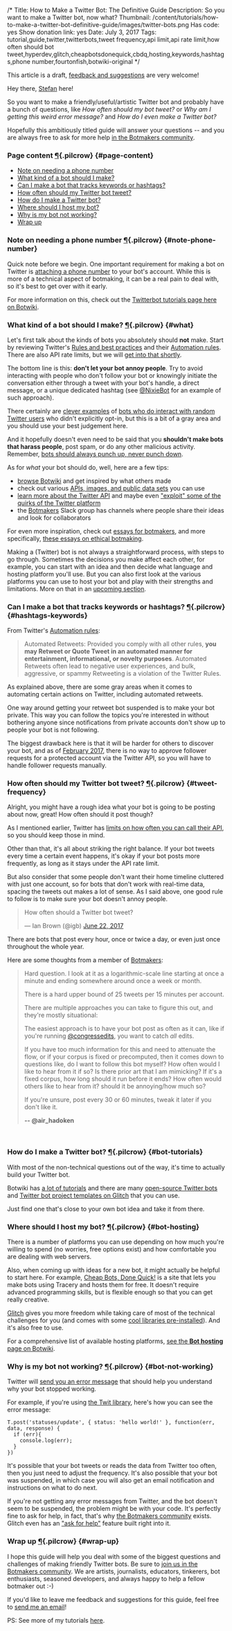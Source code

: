 /*
Title: How to Make a Twitter Bot: The Definitive Guide
Description: So you want to make a Twitter bot, now what?
Thumbnail: /content/tutorials/how-to-make-a-twitter-bot-definitive-guide/images/twitter-bots.png
Has code: yes
Show donation link: yes
Date: July 3, 2017
Tags: tutorial,guide,twitter,twitterbots,tweet frequency,api limit,api rate limit,how often should bot tweet,hyperdev,glitch,cheapbotsdonequick,cbdq,hosting,keywords,hashtags,phone number,fourtonfish,botwiki-original
*/

<div class="note">
  <p>
    This article is a draft, <a href="mailto:stefan@botwiki.org">feedback and suggestions</a> are very welcome!
  </p>
</div>


Hey there, [Stefan](/about/team/#stefan) here!

So you want to make a friendly/useful/artistic Twitter bot and probably have a bunch of questions, like *How often should my bot tweet?* or *Why am I getting this weird error message?* and *How do I even make a Twitter bot?*

Hopefully this ambitiously titled guide will answer your questions -- and you are always free to ask for more help [in the Botmakers community](https://botmakers.org/). 

### Page content [¶](#page-content){.pilcrow} {#page-content}

- [Note on needing a phone number](#note-phone-number)
- [What kind of a bot should I make?](#what)
- [Can I make a bot that tracks keywords or hashtags?](#hashtags-keywords)
- [How often should my Twitter bot tweet?](#tweet-frequency)
- [How do I make a Twitter bot?](#bot-tutorials)
- [Where should I host my bot?](#bot-hosting)
- [Why is my bot not working?](#bot-not-working)
- [Wrap up](#wrap-up)


### Note on needing a phone number [¶](#note-phone-number){.pilcrow} {#note-phone-number}

Quick note before we begin. One important requirement for making a bot on Twitter is [attaching a phone number](https://support.twitter.com/articles/110250-adding-your-mobile-number-to-your-account-via-web) to your bot's account. While this is more of a technical aspect of botmaking, it can be a real pain to deal with, so it's best to get over with it early.

For more information on this, check out the [Twitterbot tutorials page here on Botwiki](/tutorials/twitterbots/#note-phone-number).


### What kind of a bot should I make? [¶](#what){.pilcrow} {#what}

Let's first talk about the kinds of bots you absolutely should **not** make. Start by reviewing Twitter's [Rules and best practices](https://support.twitter.com/articles/69214) and their [Automation rules](https://support.twitter.com/articles/76915). There are also API rate limits, but we will [get into that shortly](#tweet-frequency).

The bottom line is this: **don't let your bot annoy people**. Try to avoid interacting with people who don't follow your bot or knowingly initiate the conversation either through a tweet with your bot's handle, a direct message, or a unique dedicated hashtag (see [@NixieBot](/bots/twitterbots/NixieBot/) for an example of such approach).

There certainly are [clever examples](https://botwiki.org/bots/twitterbots/wdywam/) of [bots who do interact with random Twitter users](http://www.shardcore.org/shardpress/2014/10/27/algobola/) who didn't explicitly opt-in, but this is a bit of a gray area and you should use your best judgement here.

And it hopefully doesn't even need to be said that you **shouldn't make bots that harass people**, post spam, or do any other malicious activity. Remember, [bots should always punch up, never punch down](/articles/bots-should-punch-up/).

As for *what* your bot should do, well, here are a few tips:

- [browse Botwiki](/bots/twitterbots/#browse-twitter-bots-by-category) and get inspired by what others made
- check out various [APIs, images, and public data sets](/resources/) you can use
- [learn more about the Twitter API](/tutorials/twitterbots/#twitter-api) and maybe even ["exploit" some of the quirks of the Twitter platform](/bots/twitterbots/pngbot/)
- the [Botmakers](https://botmakers.org/) Slack group has channels where people share their ideas and look for collaborators

For even more inspiration, check out [essays for botmakers](/articles/essays/), and more specifically, [these essays on ethical botmaking](/articles/bot-ethics/).

Making a (Twitter) bot is not always a straightforward process, with steps to go through. Sometimes the decisions you make affect each other, for example, you can start with an idea and then decide what language and hosting platform you'll use. But you can also first look at the various platforms you can use to host your bot and play with their strengths and limitations. More on that in an [upcoming section](#bot-hosting).

### Can I make a bot that tracks keywords or hashtags? [¶](#hashtags-keywords){.pilcrow} {#hashtags-keywords}

From Twitter's [Automation rules](https://support.twitter.com/articles/76915):

> Automated Retweets: Provided you comply with all other rules, **you may Retweet or Quote Tweet in an automated manner for entertainment, informational, or novelty purposes**. Automated Retweets often lead to negative user experiences, and bulk, aggressive, or spammy Retweeting is a violation of the Twitter Rules.

As explained above, there are some gray areas when it comes to automating certain actions on Twitter, including automated retweets.

One way around getting your retweet bot suspended is to make your bot private. This way you can follow the topics you're interested in without bothering anyone since notifications from private accounts don't show up to people your bot is not following.

The biggest drawback here is that it will be harder for others to discover your bot, and as of [February 2017](https://twittercommunity.com/t/how-do-i-use-the-twitter-api-to-approve-a-follower-request-for-a-protected-account/82579), there is no way to approve follower requests for a protected account via the Twitter API, so you will have to handle follower requests manually.


### How often should my Twitter bot tweet? [¶](#tweet-frequency){.pilcrow} {#tweet-frequency}

Alright, you might have a rough idea what your bot is going to be posting about now, great! How often should it post though?

As I mentioned earlier, Twitter has [limits on how often you can call their API](https://support.twitter.com/articles/15364), so you should keep those in mind.

Other than that, it's all about striking the right balance. If your bot tweets every time a certain event happens, it's okay if your bot posts more frequently, as long as it stays under the API rate limit.

But also consider that some people don't want their home timeline cluttered with just one account, so for bots that don't work with real-time data, spacing the tweets out makes a lot of sense. As I said above, one good rule to follow is to make sure your bot doesn't annoy people.

<blockquote class="twitter-tweet" data-lang="en"><p lang="en" dir="ltr">How often should a Twitter bot tweet?</p>&mdash; Ian Brown (@igb) <a href="https://twitter.com/igb/status/877731018538573824">June 22, 2017</a></blockquote>

There are bots that post every hour, once or twice a day, or even just once throughout the whole year.

Here are some thoughts from a member of [Botmakers](https://botmakers.org/):


> Hard question.  I look at it as a logarithmic-scale line starting at once a minute and ending somewhere around once a week or month.
>
> There is a hard upper bound of 25 tweets per 15 minutes per account.
> 
> There are multiple approaches you can take to figure this out, and they're mostly situational:
>
> The easiest approach is to have your bot post as often as it can, like if you're running [@congressedits](/bots/twitterbots/congressedits/), you want to catch *all* edits.
>
> If you have too much information for this and need to attenuate the flow, or if your corpus is fixed or precomputed, then it comes down to questions like, do I want to follow this bot myself?  How often would I like to hear from it if so?  Is there prior art that I am mimicking?  If it's a fixed corpus, how long should it run before it ends?   How often would others like to hear from it?  should it be annoying/how much so?
> 
> If you're unsure, post every 30 or 60 minutes, tweak it later if you don't like it.
>
> **-- @air_hadoken**

<br/>

### How do I make a Twitter bot? [¶](#bot-tutorials){.pilcrow} {#bot-tutorials}

With most of the non-technical questions out of the way, it's time to actually build your Twitter bot.

Botwiki has [a lot of tutorials](/tutorials/twitterbots/) and there are many [open-source Twitter bots](/tag/bot+twitter+opensource/) and [Twitter bot project templates on Glitch](/tutorials/hosting-bots-glitch/#project-templates-twitter) that you can use.

Just find one that's close to your own bot idea and take it from there.

### Where should I host my bot? [¶](#bot-hosting){.pilcrow} {#bot-hosting}

There is a number of platforms you can use depending on how much you're willing to spend (no worries, free options exist) and how comfortable you are dealing with web servers.

Also, when coming up with ideas for a new bot, it might actually be helpful to start here. For example, [Cheap Bots, Done Quick!](/tag/cheapbotsdonequick/) is a site that lets you make bots using Tracery and hosts them for free. It doesn't require advanced programming skills, but is flexible enough so that you can get really creative.

[Glitch](/tutorials/hosting-bots-glitch/) gives you more freedom while taking care of most of the technical challenges for you (and comes with some [cool libraries pre-installed](https://support.glitch.com/t/does-glitch-have-imagemagick/1423)). And it's also free to use.

For a comprehensive list of available hosting platforms, [see the **Bot hosting** page on Botwiki](/tutorials/bot-hosting/).

### Why is my bot not working? [¶](#bot-not-working){.pilcrow} {#bot-not-working}


Twitter will [send you an error message](https://dev.twitter.com/overview/api/response-codes) that should help you understand why your bot stopped working.

For example, if you're using [the Twit library](https://github.com/ttezel/twit), here's how you can see the error message:

```
T.post('statuses/update', { status: 'hello world!' }, function(err, data, response) {
  if (err){
    console.log(err);
  }
})
```

It's possible that your bot tweets or reads the data from Twitter too often, then you just need to adjust the frequency. It's also possible that your bot was suspended, in which case you will also get an email notification and instructions on what to do next.

If you're not getting any error messages from Twitter, and the bot doesn't seem to be suspended, the problem might be with your code. It's perfectly fine to ask for help, in fact, that's why [the Botmakers community](https://botmakers.org/) exists. Glitch even has an ["ask for help"](https://medium.com/glitch/just-raise-your-hand-how-glitch-helps-aa6564cb1685) feature built right into it.


### Wrap up [¶](#wrap-up){.pilcrow} {#wrap-up}

I hope this guide will help you deal with some of the biggest questions and challenges of making friendly Twitter bots. Be sure to [join us in the Botmakers community](https://botmakers.org/). We are artists, journalists, educators, tinkerers, bot enthusiasts, seasoned developers, and always happy to help a fellow botmaker out :-)

If you'd like to leave me feedback and suggestions for this guide, feel free to [send me an email](mailto:stefan@botwiki.org)!

PS: See more of my tutorials [here](/tag/tutorial+fourtonfish/).


<script async src="//platform.twitter.com/widgets.js" charset="utf-8"></script>
